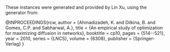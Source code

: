These instances were generated and provided by Lin Xu, using the generator from:

@INPROCEEDINGS{rcw,
 author = {Ahmadizadeh, K. and Dilkina, B. and Gomes, C.P. and Sabharwal, A.},
 title = {An empirical study of optimization for maximizing diffusion in networks},
 booktitle = cp10,
 pages = {514--521},
 year = 2010,
 series = {LNCS},
 volume = {6308},
 publisher = {Springer-Verlag}
}
